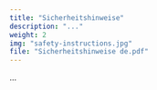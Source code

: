 ```yaml
---
title: "Sicherheitshinweise"
description: "..."
weight: 2
img: "safety-instructions.jpg"
file: "Sicherheitshinweise de.pdf"
---
```


 ...

